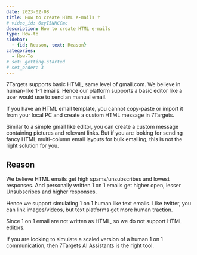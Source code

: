 ```yaml
---
date: 2023-02-08
title: How to create HTML e-mails ?
# video_id: 6xyI5NNCCmc
description: How to create HTML e-mails
type: How-to
sidebar:
  - {id: Reason, text: Reason}
categories:
  - How-To
# set: getting-started
# set_order: 3
---
```

7Targets supports basic HTML, same level of gmail.com. We believe in human-like 1-1 emails. Hence our platform supports a basic editor like a user would use to send an manual email.

If you have an HTML email template, you cannot copy-paste or import it from your local PC and create a custom HTML message in 7Targets.

Similar to a simple gmail like editor, you can create a custom message containing pictures and relevant links. But if you are looking for sending fancy HTML multi-column email layouts for bulk emailing, this is not the right solution for you. 

## Reason
We believe HTML emails get high spams/unsubscribes and lowest responses. And personally written 1 on 1 emails get higher open, lesser Unsubscribes and higher responses.

Hence we support simulating 1 on 1 human like text emails. Like twitter, you can link images/videos, but text platforms get more human traction.

Since 1 on 1 email are not written as HTML, so we do not support HTML editors.

If you are looking to simulate a scaled version of a human 1 on 1 communication, then 7Targets AI Assistants is the right tool.

